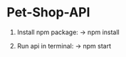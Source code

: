 # Pet-Shop-API

1) Install npm package:
    -> npm install

2) Run api in terminal:
    -> npm start

